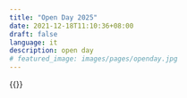 ```yaml
---
title: "Open Day 2025"
date: 2021-12-18T11:10:36+08:00
draft: false
language: it
description: open day
# featured_image: images/pages/openday.jpg
---
```



{{<embed-pdf url="OrientamentoRIASISSU2025.pdf" >}}